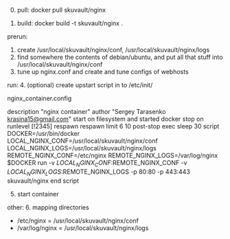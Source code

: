 0. pull:
	docker pull skuvault/nginx

0. build:
	docker build -t skuvault/nginx .

prerun:
1. create /usr/local/skuvault/nginx/conf, /usr/local/skuvault/nginx/logs
2. find somewhere the contents of debian/ubuntu, and put all that stuff into /usr/local/skuvault/nginx/conf
3. tune up nginx.conf and create and tune configs of webhosts

run:
4. (optional) create upstart script in to /etc/init/

nginx_container.config

description "nginx container"
author "Sergey Tarasenko krasina15@gmail.com"
start on filesystem and started docker
stop on runlevel [!2345]
respawn
respawn limit 6 10
post-stop exec sleep 30
script
        DOCKER=/usr/bin/docker
        LOCAL_NGINX_CONF=/usr/local/skuvault/nginx/conf
        LOCAL_NGINX_LOGS=/usr/local/skuvault/nginx/logs
        REMOTE_NGINX_CONF=/etc/nginx
        REMOTE_NGINX_LOGS=/var/log/nginx
        $DOCKER run -v $LOCAL_NGINX_CONF:$REMOTE_NGINX_CONF -v $LOCAL_NGINX_LOGS:$REMOTE_NGINX_LOGS -p 80:80 -p 443:443 skuvault/nginx
end script

5. start container

other:
6. mapping directories
- /etc/nginx = /usr/local/skuvault/nginx/conf
- /var/log/nginx = /usr/local/skuvault/nginx/logs
